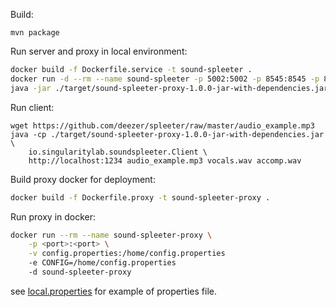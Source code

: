 Build:
```
mvn package
```

Run server and proxy in local environment:
```sh
docker build -f Dockerfile.service -t sound-spleeter .
docker run -d --rm --name sound-spleeter -p 5002:5002 -p 8545:8545 -p 8000:8000 -ti sound-spleeter
java -jar ./target/sound-spleeter-proxy-1.0.0-jar-with-dependencies.jar local
```

Run client:
```
wget https://github.com/deezer/spleeter/raw/master/audio_example.mp3
java -cp ./target/sound-spleeter-proxy-1.0.0-jar-with-dependencies.jar \
    io.singularitylab.soundspleeter.Client \
    http://localhost:1234 audio_example.mp3 vocals.wav accomp.wav
```

Build proxy docker for deployment:
```sh
docker build -f Dockerfile.proxy -t sound-spleeter-proxy .
```
Run proxy in docker:
```sh
docker run --rm --name sound-spleeter-proxy \
    -p <port>:<port> \
    -v config.properties:/home/config.properties
    -e CONFIG=/home/config.properties
    -d sound-spleeter-proxy
```
see [local.properties](./src/main/resources/local.properties) for example of
properties file.
